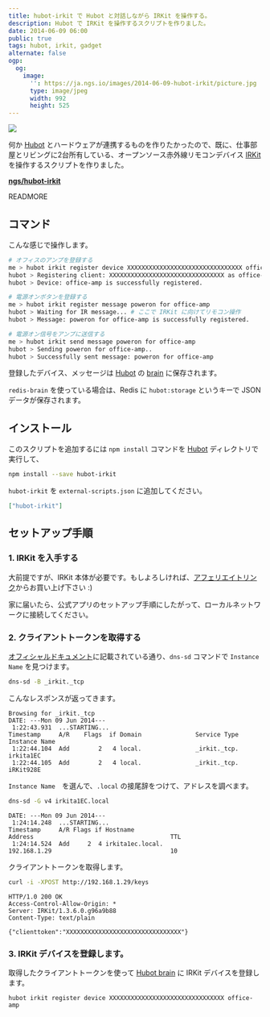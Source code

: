```yaml
---
title: hubot-irkit で Hubot と対話しながら IRKit を操作する。
description: Hubot で IRKit を操作するスクリプトを作りました。
date: 2014-06-09 06:00
public: true
tags: hubot, irkit, gadget
alternate: false
ogp:
  og:
    image:
      '': https://ja.ngs.io/images/2014-06-09-hubot-irkit/picture.jpg
      type: image/jpeg
      width: 992
      height: 525
---
```


![](2014-06-09-hubot-irkit/picture.jpg)

何か [Hubot] とハードウェアが連携するものを作りたかったので、既に、仕事部屋とリビングに2台所有している、オープンソース赤外線リモコンデバイス [IRKit] を操作するスクリプトを作りました。

**[ngs/hubot-irkit]**

READMORE

コマンド
------

こんな感じで操作します。

```bash
# オフィスのアンプを登録する
me > hubot irkit register device XXXXXXXXXXXXXXXXXXXXXXXXXXXXXXXX office-amp
hubot > Registering client: XXXXXXXXXXXXXXXXXXXXXXXXXXXXXXXX as office-amp...
hubot > Device: office-amp is successfully registered.

# 電源オンボタンを登録する
me > hubot irkit register message poweron for office-amp
hubot > Waiting for IR message... # ここで IRKit に向けてリモコン操作
hubot > Message: poweron for office-amp is successfully registered.

# 電源オン信号をアンプに送信する
me > hubot irkit send message poweron for office-amp
hubot > Sending poweron for office-amp..
hubot > Successfully sent message: poweron for office-amp
```

登録したデバイス、メッセージは [Hubot] の [brain] に保存されます。

`redis-brain` を使っている場合は、Redis に `hubot:storage` というキーで JSON データが保存されます。

インストール
----------

このスクリプトを追加するには `npm install` コマンドを [Hubot] ディレクトリで実行して、

```bash
npm install --save hubot-irkit
```

`hubot-irkit` を `external-scripts.json` に追加してください。

```json
["hubot-irkit"]
```

セットアップ手順
-------------

### 1. IRKit を入手する

大前提ですが、IRKit 本体が必要です。もしよろしければ、[アフェリエイトリンク]からお買い上げ下さい :)

家に届いたら、公式アプリのセットアップ手順にしたがって、ローカルネットワークに接続してください。

### 2. クライアントトークンを取得する

[オフィシャルドキュメント]に記載されている通り、`dns-sd` コマンドで `Instance Name` を見つけます。


```bash
dns-sd -B _irkit._tcp
```

こんなレスポンスが返ってきます。

```
Browsing for _irkit._tcp
DATE: ---Mon 09 Jun 2014---
 1:22:43.931  ...STARTING...
Timestamp     A/R    Flags  if Domain               Service Type         Instance Name
 1:22:44.104  Add        2   4 local.               _irkit._tcp.         irkita1EC
 1:22:44.105  Add        2   4 local.               _irkit._tcp.         iRKit928E
```

`Instance Name`　を選んで、`.local` の接尾辞をつけて、アドレスを調べます。

```bash
dns-sd -G v4 irkita1EC.local
```

```
DATE: ---Mon 09 Jun 2014---
 1:24:14.248  ...STARTING...
Timestamp     A/R Flags if Hostname                               Address                                      TTL
 1:24:14.524  Add     2  4 irkita1ec.local.                       192.168.1.29                                 10
```

クライアントトークンを取得します。

```bash
curl -i -XPOST http://192.168.1.29/keys
```

```
HTTP/1.0 200 OK
Access-Control-Allow-Origin: *
Server: IRKit/1.3.6.0.g96a9b88
Content-Type: text/plain

{"clienttoken":"XXXXXXXXXXXXXXXXXXXXXXXXXXXXXXXX"}
```

### 3. IRKit デバイスを登録します。

取得したクライアントトークンを使って [Hubot brain][brain] に IRKit デバイスを登録します。

```
hubot irkit register device XXXXXXXXXXXXXXXXXXXXXXXXXXXXXXXX office-amp
```

<script> window.setupAmazonWidget('関連商品') </script>
<script src='http://wms-fe.amazon-adsystem.com/20070822/JP/js/AmazonWidgets.js'></script>

[Hubot]: https://hubot.github.com/
[IRKit]: http://getirkit.com/
[ngs/hubot-irkit]: https://github.com/ngs/hubot-irkit
[ngs/ngsbot]: https://github.com/ngs/ngsbot
[Hubot]: http://hubot.github.com/
[IRKit]: http://getirkit.com/en/
[アフェリエイトリンク]: http://www.amazon.co.jp/gp/product/B00H91KK26/ref=as_li_ss_tl?ie=UTF8&camp=247&creative=7399&creativeASIN=B00H91KK26&linkCode=as2&tag=atsushnagased-22
[オフィシャルドキュメント]: http://getirkit.com/#IRKit-Device-API
[Hubot]: https://hubot.github.com/
[Atsushi Nagase]: https://ngs.io/
[MIT License]: LICENSE
[brain]: https://github.com/github/hubot/blob/master/docs/scripting.md#persistence

